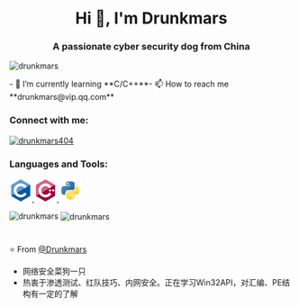 <h1 align="center">Hi 👋, I'm Drunkmars</h1><h3 align="center">A passionate cyber security dog from China</h3><p align="left"> <img src="https://komarev.com/ghpvc/?username=drunkmars&label=Profile%20views&color=0e75b6&style=flat" alt="drunkmars" /> </p>- 🌱 I’m currently learning **C/C++**- 📫 How to reach me **drunkmars@vip.qq.com**<h3 align="left">Connect with me:</h3><p align="left"><a href="https://twitter.com/drunkmars404" target="blank"><img align="center" src="https://raw.githubusercontent.com/rahuldkjain/github-profile-readme-generator/master/src/images/icons/Social/twitter.svg" alt="drunkmars404" height="30" width="40" /></a></p><h3 align="left">Languages and Tools:</h3><p align="left"> <a href="https://www.cprogramming.com/" target="_blank"> <img src="https://raw.githubusercontent.com/devicons/devicon/master/icons/c/c-original.svg" alt="c" width="40" height="40"/> </a> <a href="https://www.w3schools.com/cpp/" target="_blank"> <img src="https://raw.githubusercontent.com/devicons/devicon/master/icons/cplusplus/cplusplus-original.svg" alt="cplusplus" width="40" height="40"/> </a> <a href="https://www.python.org" target="_blank"> <img src="https://raw.githubusercontent.com/devicons/devicon/master/icons/python/python-original.svg" alt="python" width="40" height="40"/> </a> </p><p><img align="left" src="https://github-readme-stats.vercel.app/api/top-langs?username=drunkmars&show_icons=true&locale=en&layout=compact" alt="drunkmars" /></p><p>&nbsp;<img align="center" src="https://github-readme-stats.vercel.app/api?username=drunkmars&show_icons=true&locale=en" alt="drunkmars" /></p>

# </div>

⭐️ From [@Drunkmars](https://github.com/Drunkmars)



- 网络安全菜狗一只
- 热衷于渗透测试、红队技巧、内网安全。正在学习Win32API，对汇编、PE结构有一定的了解
